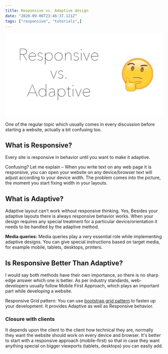 ```yaml
---
title: Responsive vs. Adaptive design
date: "2020-09-06T23:46:37.121Z"
tags: ["responsive", "tutorials",]
---
```

![featured.image](./featured-image.jpeg)

One of the regular topic which usually comes in every discussion before starting a website, actually a bit confusing too.

## What is Responsive?
Every site is responsive in behavior until you want to make it adaptive.

Confusing? Let me explain – When you write text on any web page it is responsive, you can open your website on any device/browser text will adjust according to your device width. The problem comes into the picture, the moment you start fixing width in your layouts.
## What is Adaptive?
Adaptive layout can’t work without responsive thinking. Yes, Besides your adaptive layouts there is always responsive behavior works. When your design requires any special treatment for a particular device/orientation it needs to be handled by the adaptive method.

**Media queries:** Media queries play a very essential role while implementing adaptive designs. You can give special instructions based on target media, for example mobile, tablets, desktops, printers.
## Is Responsive Better Than Adaptive?
I would say both methods have their own importance, so there is no sharp edge answer which one is better. As per industry standards, web-developers usually follow Mobile First Approach, which plays an important part while developing a website.

Responsive Grid pattern: You can use [bootstrap grid pattern](http://getbootstrap.com/examples/grid/) to fasten up your development. It provides Adaptive as well as Responsive behavior.

### Closure with clients
It depends upon the client to the client how technical they are, normally they want the website should work on every device and browser. It's better to start with a responsive approach (mobile-first) so that in case they want anything special on bigger viewports (tablets, desktops) you can easily add.